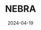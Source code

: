 ---  
layout: startup_page  
title: "NEBRA"  
id: "nebra.one"  
permalink: "/nebranebra.one04192024/"  
website: "https://www.nebra.one/"  
funding_round: "Pre-Seed & Seed"  
funding_amount: "$4.5M"  
investors: "Nascent, Bankless, Tim Beiko, Kartik Talwar, Nick White, Sandy Peng, Haichen Shen, a16z Crypto Startup Accelerator"  
about: "NEBRA is a research and development organization focused on improving the privacy and scalability of blockchain technology through zero-knowledge proofs. They aim to reduce the high cost of proof settlement on blockchains like Ethereum by advancing ZKP technology and developing a Shared Settlement Layer (SSL). Their work addresses the significant gas fees associated with current ZKP implementations."  
markets: "Blockchain, Crypto, ZKP"  
hq: "Norfolk, Virginia, United States"  
founded_year: "2023"  
linkedin: "https://www.linkedin.com/company/nebra-labs"  
twitter: "https://twitter.com/nebrazkp"  
instagram: ""  
facebook: ""  
crunchbase: "https://www.crunchbase.com/organization/nebra-labs"  
pitchbook: "https://pitchbook.com/profiles/company/592901-56"  

date_display: "19-Apr-2024"  
date: "2024-04-19"

# SEO Optimization  
meta_title: "NEBRA - Pre-Seed & Seed Funding ($4.5M)"  
meta_description: "NEBRA, NEBRA is a research and development organization focused on improving the privacy and scalability of blockchain technology through zero-knowledge proo..."  
meta_keywords: "NEBRA, Blockchain, Crypto, ZKP, Pre-Seed & Seed funding"  
canonical_url: "https://startup.projectstartups.com/nebranebra.one04192024/"  
---